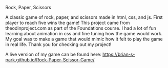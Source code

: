 Rock, Paper, Scissors

A classic game of rock, paper, and scissors made in html, css, and js. First player to reach five wins the game! This project came from theodinproject.com as part of the Foundations course. I had a lot of fun learning about animation in css and fine tuning how the game would work. My goal was to make a game that would mimic how it felt to play the game in real life. Thank you for checking out my project!

A live version of my game can be found here: https://brian-s-park.github.io/Rock-Paper-Scissor-Game/


